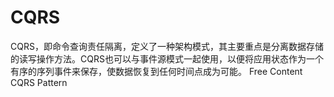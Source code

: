 # CQRS

CQRS，即命令查询责任隔离，定义了一种架构模式，其主要重点是分离数据存储的读写操作方法。CQRS也可以与事件源模式一起使用，以便将应用状态作为一个有序的序列事件来保存，使数据恢复到任何时间点成为可能。
<ResourceGroupTitle>Free Content</ResourceGroupTitle>
<BadgeLink colorScheme='blue' badgeText='Official Docs' href='https://docs.microsoft.com/en-us/azure/architecture/patterns/cqrs'>CQRS Pattern</BadgeLink>
